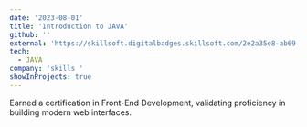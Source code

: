 ```yaml
---
date: '2023-08-01'
title: 'Introduction to JAVA'
github: ''
external: 'https://skillsoft.digitalbadges.skillsoft.com/2e2a35e8-ab69-4ddc-a3d7-83d3bf569484'
tech:
  - JAVA
company: 'skills '
showInProjects: true
---
```


Earned a certification in Front-End Development, validating proficiency in building modern web interfaces.